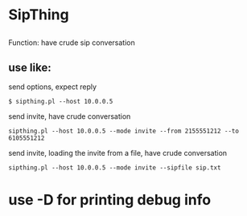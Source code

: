 # SipThing

##
Function: have crude sip conversation

## use like:

send options, expect reply  
```
$ sipthing.pl --host 10.0.0.5
```

send invite, have crude conversation  
```
sipthing.pl --host 10.0.0.5 --mode invite --from 2155551212 --to 6105551212
```

send invite, loading the invite from a file, have crude conversation  
```
sipthing.pl --host 10.0.0.5 --mode invite --sipfile sip.txt
```

# use -D for printing debug info
